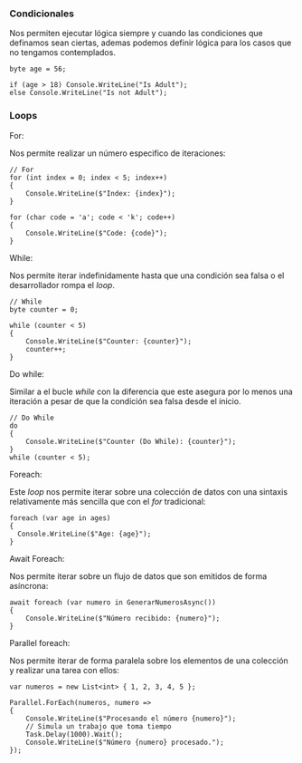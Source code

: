 ### Condicionales

Nos permiten ejecutar lógica siempre y cuando las condiciones que definamos sean ciertas, ademas podemos definir lógica para los casos que no tengamos contemplados.

```
byte age = 56;

if (age > 18) Console.WriteLine("Is Adult");
else Console.WriteLine("Is not Adult");
```
### Loops

For:

Nos permite realizar un número especifico de iteraciones:

```
// For
for (int index = 0; index < 5; index++)
{
    Console.WriteLine($"Index: {index}");
}

for (char code = 'a'; code < 'k'; code++)
{
    Console.WriteLine($"Code: {code}");
}
```

While:

Nos permite iterar indefinidamente hasta que una condición sea falsa o el desarrollador rompa el *loop*.

```
// While
byte counter = 0;

while (counter < 5)
{
    Console.WriteLine($"Counter: {counter}");
    counter++;
}
```

Do while:

Similar a el bucle *while* con la diferencia que este asegura por lo menos una iteración a pesar de que la condición sea falsa desde el inicio.

```
// Do While
do
{
    Console.WriteLine($"Counter (Do While): {counter}");
}
while (counter < 5);
```

Foreach:

Este *loop* nos permite iterar sobre una colección de datos con una sintaxis relativamente más sencilla que con el *for* tradicional:

```
foreach (var age in ages)
{
  Console.WriteLine($"Age: {age}");
}
```

Await Foreach:

Nos permite iterar sobre un flujo de datos que son emitidos de forma asíncrona:

```
await foreach (var numero in GenerarNumerosAsync())
{
    Console.WriteLine($"Número recibido: {numero}");
}
```

Parallel foreach:

Nos permite iterar de forma paralela sobre los elementos de una colección y realizar una tarea con ellos:

```
var numeros = new List<int> { 1, 2, 3, 4, 5 };

Parallel.ForEach(numeros, numero =>
{
    Console.WriteLine($"Procesando el número {numero}");
    // Simula un trabajo que toma tiempo
    Task.Delay(1000).Wait();
    Console.WriteLine($"Número {numero} procesado.");
});
```